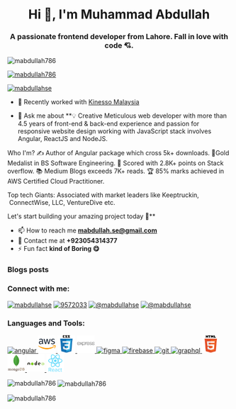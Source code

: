 <h1 align="center">Hi 👋, I'm Muhammad Abdullah</h1>
<h3 align="center">A passionate frontend developer from Lahore. Fall in love with code 💘.</h3>

<p align="left"> <img src="https://komarev.com/ghpvc/?username=mabdullah786&label=Profile%20views&color=0e75b6&style=flat" alt="mabdullah786" /> </p>

<p align="left"> <a href="https://github.com/ryo-ma/github-profile-trophy"><img src="https://github-profile-trophy.vercel.app/?username=mabdullah786" alt="mabdullah786" /></a> </p>

<p align="left"> <a href="https://twitter.com/mabdullahse" target="blank"><img src="https://img.shields.io/badge/twitter-1DA1F2?style=for-the-badge&logo=twitter&logoColor=white" alt="mabdullahse" /></a> </p>

- 🔭 Recently worked with [Kinesso Malaysia](https://kinesso.com/)


- 💬 Ask me about **💡 Creative Meticulous web developer with more than 4.5 years of front-end & back-end experience and passion for responsive website design working with JavaScript stack involves Angular, ReactJS and NodeJS.

Who I'm?
✍️ Author of Angular package which cross 5k+ downloads.
🥇Gold Medalist in BS Software Engineering.
💯 Scored with 2.8K+ points on Stack overflow.
📚 Medium Blogs exceeds 7K+ reads.
🏆 85% marks achieved in AWS Certified Cloud Practitioner.

Top tech Giants:
Associated with market leaders like Keeptruckin,  ConnectWise, LLC, VentureDive etc.

Let's start building your amazing project today 🚀**

- 📫 How to reach me **mabdullah.se@gmail.com**
- 📱 Contact me at **+923054314377**
- ⚡ Fun fact **kind of Boring 😋**

### Blogs posts
<!-- BLOG-POST-LIST:START -->
<!-- BLOG-POST-LIST:END -->

<h3 align="left">Connect with me:</h3>
<p align="left">
<a href="https://twitter.com/mabdullahse" target="blank"><img align="center" src="https://raw.githubusercontent.com/rahuldkjain/github-profile-readme-generator/master/src/images/icons/Social/twitter.svg" alt="mabdullahse" height="30" width="40" /></a>
<a href="https://stackoverflow.com/users/9572033" target="blank"><img align="center" src="https://raw.githubusercontent.com/rahuldkjain/github-profile-readme-generator/master/src/images/icons/Social/stack-overflow.svg" alt="9572033" height="30" width="40" /></a>
<a href="https://medium.com/@mabdullahse" target="blank"><img align="center" src="https://raw.githubusercontent.com/rahuldkjain/github-profile-readme-generator/master/src/images/icons/Social/medium.svg" alt="@mabdullahse" height="30" width="40" /></a>
  <a href="https://www.linkedin.com/in/mabdullahse/" target="blank"><img align="center" src="https://cdn-icons-png.flaticon.com/512/174/174857.png" alt="@mabdullahse" height="30" width="40" /></a>

</p>

<h3 align="left">Languages and Tools:</h3>
<p align="left"> <a href="https://angular.io" target="_blank"> <img src="https://angular.io/assets/images/logos/angular/angular.svg" alt="angular" width="40" height="40"/> </a> <a href="https://aws.amazon.com" target="_blank"> <img src="https://raw.githubusercontent.com/devicons/devicon/master/icons/amazonwebservices/amazonwebservices-original-wordmark.svg" alt="aws" width="40" height="40"/> </a> <a href="https://www.w3schools.com/css/" target="_blank"> <img src="https://raw.githubusercontent.com/devicons/devicon/master/icons/css3/css3-original-wordmark.svg" alt="css3" width="40" height="40"/> </a> <a href="https://expressjs.com" target="_blank"> <img src="https://raw.githubusercontent.com/devicons/devicon/master/icons/express/express-original-wordmark.svg" alt="express" width="40" height="40"/> </a> <a href="https://www.figma.com/" target="_blank"> <img src="https://www.vectorlogo.zone/logos/figma/figma-icon.svg" alt="figma" width="40" height="40"/> </a> <a href="https://firebase.google.com/" target="_blank"> <img src="https://www.vectorlogo.zone/logos/firebase/firebase-icon.svg" alt="firebase" width="40" height="40"/> </a> <a href="https://git-scm.com/" target="_blank"> <img src="https://www.vectorlogo.zone/logos/git-scm/git-scm-icon.svg" alt="git" width="40" height="40"/> </a> <a href="https://graphql.org" target="_blank"> <img src="https://www.vectorlogo.zone/logos/graphql/graphql-icon.svg" alt="graphql" width="40" height="40"/> </a> <a href="https://www.w3.org/html/" target="_blank"> <img src="https://raw.githubusercontent.com/devicons/devicon/master/icons/html5/html5-original-wordmark.svg" alt="html5" width="40" height="40"/> </a> <a href="https://www.mongodb.com/" target="_blank"> <img src="https://raw.githubusercontent.com/devicons/devicon/master/icons/mongodb/mongodb-original-wordmark.svg" alt="mongodb" width="40" height="40"/> </a> <a href="https://nodejs.org" target="_blank"> <img src="https://raw.githubusercontent.com/devicons/devicon/master/icons/nodejs/nodejs-original-wordmark.svg" alt="nodejs" width="40" height="40"/> </a> <a href="https://reactjs.org/" target="_blank"> <img src="https://raw.githubusercontent.com/devicons/devicon/master/icons/react/react-original-wordmark.svg" alt="react" width="40" height="40"/> </a> </p>

<p><img align="left" src="https://github-readme-stats.vercel.app/api/top-langs?username=mabdullah786&show_icons=true&locale=en&layout=compact" alt="mabdullah786" /></p>

<p>&nbsp;<img align="center" src="https://github-readme-stats.vercel.app/api?username=mabdullah786&show_icons=true&locale=en" alt="mabdullah786" /></p>

<p><img align="center" src="https://github-readme-streak-stats.herokuapp.com/?user=mabdullah786&" alt="mabdullah786" /></p>
